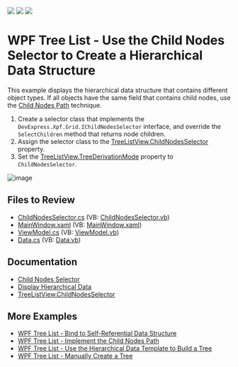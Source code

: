<!-- default badges list -->
![](https://img.shields.io/endpoint?url=https://codecentral.devexpress.com/api/v1/VersionRange/128657830/21.1.5%2B)
[![](https://img.shields.io/badge/Open_in_DevExpress_Support_Center-FF7200?style=flat-square&logo=DevExpress&logoColor=white)](https://supportcenter.devexpress.com/ticket/details/E3298)
[![](https://img.shields.io/badge/📖_How_to_use_DevExpress_Examples-e9f6fc?style=flat-square)](https://docs.devexpress.com/GeneralInformation/403183)
<!-- default badges end -->

# WPF Tree List - Use the Child Nodes Selector to Create a Hierarchical Data Structure

This example displays the hierarchical data structure that contains different object types. If all objects have the same field that contains child nodes, use the [Child Nodes Path](https://github.com/DevExpress-Examples/wpf-treelist-implement-childnodespath) technique.

1. Create a selector class that implements the `DevExpress.Xpf.Grid.IChildNodesSelector` interface, and override the `SelectChildren` method that returns node children.
2. Assign the selector class to the [TreeListView.ChildNodesSelector](https://docs.devexpress.com/WPF/DevExpress.Xpf.Grid.TreeListView.ChildNodesSelector) property.
3. Set the [TreeListView.TreeDerivationMode](https://docs.devexpress.com/WPF/DevExpress.Xpf.Grid.TreeListView.TreeDerivationMode) property to `ChildNodesSelector`.

![image](https://user-images.githubusercontent.com/65009440/193272998-7ef230be-d8e0-4b9e-aa94-dc95243e293c.png)

## Files to Review

* [ChildNodesSelector.cs](./CS/ChildNodesSelector.cs) (VB: [ChildNodesSelector.vb](./VB/ChildNodesSelector.vb))
* [MainWindow.xaml](./CS/MainWindow.xaml) (VB: [MainWindow.xaml](./VB/MainWindow.xaml))
* [ViewModel.cs](./CS/ViewModel.cs) (VB: [ViewModel.vb](./VB/ViewModel.vb))
* [Data.cs](./CS/DataModel.cs) (VB: [Data.vb](./VB/DataModel.vb))

## Documentation

* [Child Nodes Selector](https://docs.devexpress.com/WPF/10366/controls-and-libraries/data-grid/display-hierarchical-data/bind-to-hierarchical-data-structure#child-nodes-selector)
* [Display Hierarchical Data](https://docs.devexpress.com/WPF/9700/controls-and-libraries/data-grid/display-hierarchical-data)
* [TreeListView.ChildNodesSelector](https://docs.devexpress.com/WPF/DevExpress.Xpf.Grid.TreeListView.ChildNodesSelector)

## More Examples

* [WPF Tree List - Bind to Self-Referential Data Structure](https://github.com/DevExpress-Examples/wpf-treelist-bind-to-self-referential-data)
* [WPF Tree List - Implement the Child Nodes Path](https://github.com/DevExpress-Examples/wpf-treelist-implement-childnodespath)
* [WPF Tree List - Use the Hierarchical Data Template to Build a Tree](https://github.com/DevExpress-Examples/how-to-build-a-tree-via-hierarchicaldatatemplate-e3410)
* [WPF Tree List - Manually Create a Tree](https://github.com/DevExpress-Examples/how-to-manually-create-a-tree-unbound-mode-e3128)
